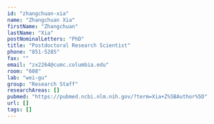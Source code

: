 ```yaml
---
id: "zhangchuan-xia"
name: "Zhangchuan Xia"
firstName: "Zhangchuan"
lastName: "Xia"
postNominalLetters: "PhD"
title: "Postdoctoral Research Scientist"
phone: "851-5285"
fax: ""
email: "zx2264@cumc.columbia.edu"
room: "608"
lab: "wei-gu"
group: "Research Staff"
researchAreas: []
pubmed: "https://pubmed.ncbi.nlm.nih.gov/?term=Xia+Z%5BAuthor%5D"
url: []
tags: []
---
```


